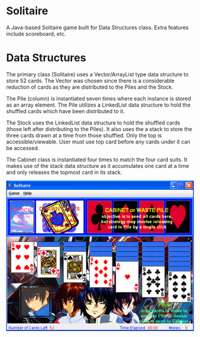 # Solitaire

A Java-based Solitaire game built for Data Structures class. Extra features include scoreboard, etc.

# Data Structures
The primary class (Solitaire) uses a Vector/ArrayList type data structure to store 52 cards. The Vector was chosen since there is a considerable reduction of cards as they are distributed to the Piles and the Stock.

The Pile (column) is instantiated seven times where each instance is stored as an array element. The Pile utilizes a LinkedList data structure to hold the shuffled cards which have been distributed to it.

The Stock uses the LinkedList data structure to hold the shuffled cards (those left after distributing to the Piles). It also uses the a stack to store the three cards drawn at a time from those shuffled. Only the top is accessible/viewable. User must use top card before any cards under it can be accessed.

The Cabinet class is instantiated four times to match the four card suits. It makes use of the stack data structure as it accumulates one card at a time and only releases the topmost card in its stack.

![Conceptual design](https://github.com/rpparas/Solitaire/blob/master/howTo/images/sol.png?raw=true)
